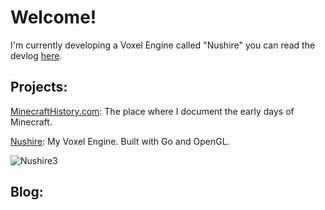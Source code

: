 Welcome!
========

I'm currently developing a Voxel Engine called "Nushire" you can read the devlog [here](/tags/nushire/).


Projects:
---------

[MinecraftHistory.com](https://minecrafthistory.com): The place where I document the early days of Minecraft.

[Nushire](/tags/nushire/): My Voxel Engine. Built with Go and OpenGL.

![Nushire3](/images/nushire3-thumbnail.png)

Blog:
---------